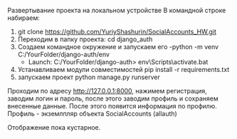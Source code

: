 
Развертывание проекта на локальном устройстве
В командной строке набираем: 
1. git clone https://github.com/YuriyShashurin/SocialAccounts_HW.git
2. Переходим в папку проекта: cd django_auth
3. Создаем командное окружение и запускаем его
   -python -m venv C:/YourFolder/django-auth/env
   - Launch: C:/YourFolder/django-auth> env\Scripts\activate.bat
4. Устанавливаем модули совместимостей pip install -r requirements.txt
5. запускаем проект python manage.py runserver

Проходим по адресу http://127.0.0.1:8000, нажимем регистрация, заводим логин и пароль, после этого заводим профиль и сохраняем внесенные данные.
После этого появится информация по профилю. Профиль - экземлпляр объекта SocialAccounts (allauth)

Отображение пока кустарное.
